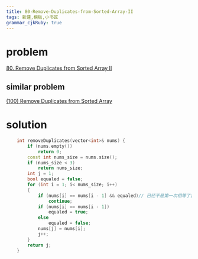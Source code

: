 ```yaml
---
title: 80-Remove-Duplicates-from-Sorted-Array-II
tags: 新建,模板,小书匠
grammar_cjkRuby: true
---
```


# problem

[80. Remove Duplicates from Sorted Array II](https://leetcode.com/problems/remove-duplicates-from-sorted-array-ii/)

## similar problem 

[(100) Remove Duplicates from Sorted Array](http://www.lintcode.com/en/problem/remove-duplicates-from-sorted-array/)

# solution 

```cpp
    int removeDuplicates(vector<int>& nums) {
        if (nums.empty())
            return 0;
        const int nums_size = nums.size();
        if (nums_size < 3)
            return nums_size;
        int j = 1;
        bool equaled = false;
        for (int i = 1; i< nums_size; i++)
        {
            if (nums[i] == nums[i - 1] && equaled)// 已经不是第一次相等了;
                continue;
            if (nums[i] == nums[i - 1])
                equaled = true;
            else
                equaled = false;
            nums[j] = nums[i];
            j++;
        }
        return j;
    }
```